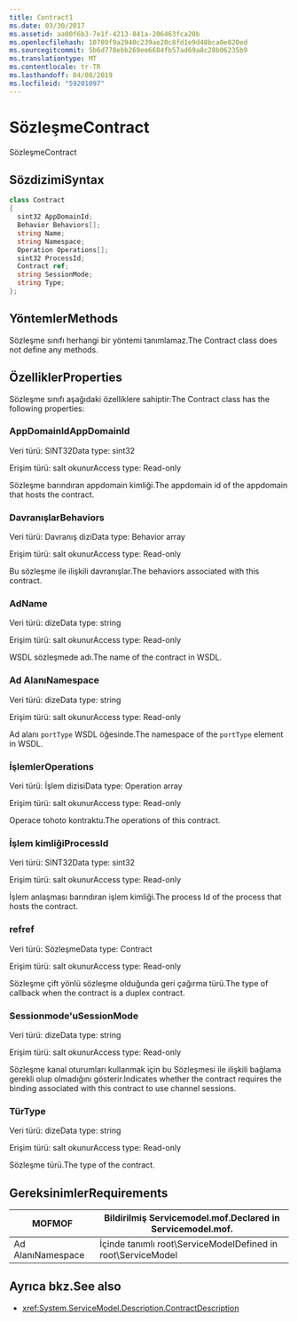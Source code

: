 ```yaml
---
title: Contract1
ms.date: 03/30/2017
ms.assetid: aa00f6b3-7e1f-4213-841a-206463fca20b
ms.openlocfilehash: 10789f9a2940c239ae20c8fd1e9d48bca0e820ed
ms.sourcegitcommit: 5b6d778ebb269ee6684fb57ad69a8c28b06235b9
ms.translationtype: MT
ms.contentlocale: tr-TR
ms.lasthandoff: 04/08/2019
ms.locfileid: "59201097"
---
```

# <a name="contract"></a><span data-ttu-id="fa39d-102">Sözleşme</span><span class="sxs-lookup"><span data-stu-id="fa39d-102">Contract</span></span>
<span data-ttu-id="fa39d-103">Sözleşme</span><span class="sxs-lookup"><span data-stu-id="fa39d-103">Contract</span></span>  
  
## <a name="syntax"></a><span data-ttu-id="fa39d-104">Sözdizimi</span><span class="sxs-lookup"><span data-stu-id="fa39d-104">Syntax</span></span>  
  
```csharp
class Contract  
{  
  sint32 AppDomainId;  
  Behavior Behaviors[];  
  string Name;  
  string Namespace;  
  Operation Operations[];  
  sint32 ProcessId;  
  Contract ref;  
  string SessionMode;  
  string Type;  
};  
```  
  
## <a name="methods"></a><span data-ttu-id="fa39d-105">Yöntemler</span><span class="sxs-lookup"><span data-stu-id="fa39d-105">Methods</span></span>  
 <span data-ttu-id="fa39d-106">Sözleşme sınıfı herhangi bir yöntemi tanımlamaz.</span><span class="sxs-lookup"><span data-stu-id="fa39d-106">The Contract class does not define any methods.</span></span>  
  
## <a name="properties"></a><span data-ttu-id="fa39d-107">Özellikler</span><span class="sxs-lookup"><span data-stu-id="fa39d-107">Properties</span></span>  
 <span data-ttu-id="fa39d-108">Sözleşme sınıfı aşağıdaki özelliklere sahiptir:</span><span class="sxs-lookup"><span data-stu-id="fa39d-108">The Contract class has the following properties:</span></span>  
  
### <a name="appdomainid"></a><span data-ttu-id="fa39d-109">AppDomainId</span><span class="sxs-lookup"><span data-stu-id="fa39d-109">AppDomainId</span></span>  
 <span data-ttu-id="fa39d-110">Veri türü: SINT32</span><span class="sxs-lookup"><span data-stu-id="fa39d-110">Data type: sint32</span></span>  
  
 <span data-ttu-id="fa39d-111">Erişim türü: salt okunur</span><span class="sxs-lookup"><span data-stu-id="fa39d-111">Access type: Read-only</span></span>  
  
 <span data-ttu-id="fa39d-112">Sözleşme barındıran appdomain kimliği.</span><span class="sxs-lookup"><span data-stu-id="fa39d-112">The appdomain id of the appdomain that hosts the contract.</span></span>  
  
### <a name="behaviors"></a><span data-ttu-id="fa39d-113">Davranışlar</span><span class="sxs-lookup"><span data-stu-id="fa39d-113">Behaviors</span></span>  
 <span data-ttu-id="fa39d-114">Veri türü: Davranış dizi</span><span class="sxs-lookup"><span data-stu-id="fa39d-114">Data type: Behavior array</span></span>  
  
 <span data-ttu-id="fa39d-115">Erişim türü: salt okunur</span><span class="sxs-lookup"><span data-stu-id="fa39d-115">Access type: Read-only</span></span>  
  
 <span data-ttu-id="fa39d-116">Bu sözleşme ile ilişkili davranışlar.</span><span class="sxs-lookup"><span data-stu-id="fa39d-116">The behaviors associated with this contract.</span></span>  
  
### <a name="name"></a><span data-ttu-id="fa39d-117">Ad</span><span class="sxs-lookup"><span data-stu-id="fa39d-117">Name</span></span>  
 <span data-ttu-id="fa39d-118">Veri türü: dize</span><span class="sxs-lookup"><span data-stu-id="fa39d-118">Data type: string</span></span>  
  
 <span data-ttu-id="fa39d-119">Erişim türü: salt okunur</span><span class="sxs-lookup"><span data-stu-id="fa39d-119">Access type: Read-only</span></span>  
  
 <span data-ttu-id="fa39d-120">WSDL sözleşmede adı.</span><span class="sxs-lookup"><span data-stu-id="fa39d-120">The name of the contract in WSDL.</span></span>  
  
### <a name="namespace"></a><span data-ttu-id="fa39d-121">Ad Alanı</span><span class="sxs-lookup"><span data-stu-id="fa39d-121">Namespace</span></span>  
 <span data-ttu-id="fa39d-122">Veri türü: dize</span><span class="sxs-lookup"><span data-stu-id="fa39d-122">Data type: string</span></span>  
  
 <span data-ttu-id="fa39d-123">Erişim türü: salt okunur</span><span class="sxs-lookup"><span data-stu-id="fa39d-123">Access type: Read-only</span></span>  
  
 <span data-ttu-id="fa39d-124">Ad alanı `portType` WSDL öğesinde.</span><span class="sxs-lookup"><span data-stu-id="fa39d-124">The namespace of the `portType` element in WSDL.</span></span>  
  
### <a name="operations"></a><span data-ttu-id="fa39d-125">İşlemler</span><span class="sxs-lookup"><span data-stu-id="fa39d-125">Operations</span></span>  
 <span data-ttu-id="fa39d-126">Veri türü: İşlem dizisi</span><span class="sxs-lookup"><span data-stu-id="fa39d-126">Data type: Operation array</span></span>  
  
 <span data-ttu-id="fa39d-127">Erişim türü: salt okunur</span><span class="sxs-lookup"><span data-stu-id="fa39d-127">Access type: Read-only</span></span>  
  
 <span data-ttu-id="fa39d-128">Operace tohoto kontraktu.</span><span class="sxs-lookup"><span data-stu-id="fa39d-128">The operations of this contract.</span></span>  
  
### <a name="processid"></a><span data-ttu-id="fa39d-129">İşlem kimliği</span><span class="sxs-lookup"><span data-stu-id="fa39d-129">ProcessId</span></span>  
 <span data-ttu-id="fa39d-130">Veri türü: SINT32</span><span class="sxs-lookup"><span data-stu-id="fa39d-130">Data type: sint32</span></span>  
  
 <span data-ttu-id="fa39d-131">Erişim türü: salt okunur</span><span class="sxs-lookup"><span data-stu-id="fa39d-131">Access type: Read-only</span></span>  
  
 <span data-ttu-id="fa39d-132">İşlem anlaşması barındıran işlem kimliği.</span><span class="sxs-lookup"><span data-stu-id="fa39d-132">The process Id of the process that hosts the contract.</span></span>  
  
### <a name="ref"></a><span data-ttu-id="fa39d-133">ref</span><span class="sxs-lookup"><span data-stu-id="fa39d-133">ref</span></span>  
 <span data-ttu-id="fa39d-134">Veri türü: Sözleşme</span><span class="sxs-lookup"><span data-stu-id="fa39d-134">Data type: Contract</span></span>  
  
 <span data-ttu-id="fa39d-135">Erişim türü: salt okunur</span><span class="sxs-lookup"><span data-stu-id="fa39d-135">Access type: Read-only</span></span>  
  
 <span data-ttu-id="fa39d-136">Sözleşme çift yönlü sözleşme olduğunda geri çağırma türü.</span><span class="sxs-lookup"><span data-stu-id="fa39d-136">The type of callback when the contract is a duplex contract.</span></span>  
  
### <a name="sessionmode"></a><span data-ttu-id="fa39d-137">Sessionmode'u</span><span class="sxs-lookup"><span data-stu-id="fa39d-137">SessionMode</span></span>  
 <span data-ttu-id="fa39d-138">Veri türü: dize</span><span class="sxs-lookup"><span data-stu-id="fa39d-138">Data type: string</span></span>  
  
 <span data-ttu-id="fa39d-139">Erişim türü: salt okunur</span><span class="sxs-lookup"><span data-stu-id="fa39d-139">Access type: Read-only</span></span>  
  
 <span data-ttu-id="fa39d-140">Sözleşme kanal oturumları kullanmak için bu Sözleşmesi ile ilişkili bağlama gerekli olup olmadığını gösterir.</span><span class="sxs-lookup"><span data-stu-id="fa39d-140">Indicates whether the contract requires the binding associated with this contract to use channel sessions.</span></span>  
  
### <a name="type"></a><span data-ttu-id="fa39d-141">Tür</span><span class="sxs-lookup"><span data-stu-id="fa39d-141">Type</span></span>  
 <span data-ttu-id="fa39d-142">Veri türü: dize</span><span class="sxs-lookup"><span data-stu-id="fa39d-142">Data type: string</span></span>  
  
 <span data-ttu-id="fa39d-143">Erişim türü: salt okunur</span><span class="sxs-lookup"><span data-stu-id="fa39d-143">Access type: Read-only</span></span>  
  
 <span data-ttu-id="fa39d-144">Sözleşme türü.</span><span class="sxs-lookup"><span data-stu-id="fa39d-144">The type of the contract.</span></span>  
  
## <a name="requirements"></a><span data-ttu-id="fa39d-145">Gereksinimler</span><span class="sxs-lookup"><span data-stu-id="fa39d-145">Requirements</span></span>  
  
|<span data-ttu-id="fa39d-146">MOF</span><span class="sxs-lookup"><span data-stu-id="fa39d-146">MOF</span></span>|<span data-ttu-id="fa39d-147">Bildirilmiş Servicemodel.mof.</span><span class="sxs-lookup"><span data-stu-id="fa39d-147">Declared in Servicemodel.mof.</span></span>|  
|---------|-----------------------------------|  
|<span data-ttu-id="fa39d-148">Ad Alanı</span><span class="sxs-lookup"><span data-stu-id="fa39d-148">Namespace</span></span>|<span data-ttu-id="fa39d-149">İçinde tanımlı root\ServiceModel</span><span class="sxs-lookup"><span data-stu-id="fa39d-149">Defined in root\ServiceModel</span></span>|  
  
## <a name="see-also"></a><span data-ttu-id="fa39d-150">Ayrıca bkz.</span><span class="sxs-lookup"><span data-stu-id="fa39d-150">See also</span></span>

- <xref:System.ServiceModel.Description.ContractDescription>
